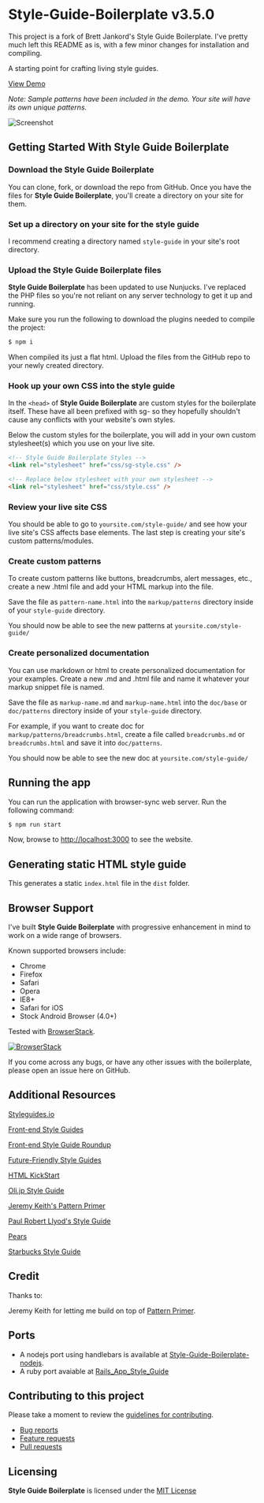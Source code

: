 # Style-Guide-Boilerplate v3.5.0

This project is a fork of Brett Jankord's Style Guide Boilerplate. I've pretty much left this README as is, with a few minor changes for installation and compiling.

A starting point for crafting living style guides.

[View Demo](https://nsymester.github.io/Style-Guide-Boilerplate-Nunjucks/)

_Note: Sample patterns have been included in the demo. Your site will have its own unique patterns._

![Screenshot](http://nsymester.github.io/Style-Guide-Boilerplate-Nunjucks/images/screenshot.png)

## Getting Started With Style Guide Boilerplate

### Download the Style Guide Boilerplate

You can clone, fork, or download the repo from GitHub.
Once you have the files for **Style Guide Boilerplate**, you'll create a directory on your site for them.

### Set up a directory on your site for the style guide

I recommend creating a directory named `style-guide` in your site's root directory.

### Upload the Style Guide Boilerplate files

**Style Guide Boilerplate** has been updated to use Nunjucks. I've replaced the PHP files so you're not reliant on any server technology to get it up and running.

Make sure you run the following to download the plugins needed to compile the project:

```bash
$ npm i
```

When compiled its just a flat html. Upload the files from the GitHub repo to your newly created directory.

### Hook up your own CSS into the style guide

In the `<head>` of **Style Guide Boilerplate** are custom styles for the boilerplate itself. These have all been prefixed with sg- so they hopefully shouldn't cause any conflicts with your website's own styles.

Below the custom styles for the boilerplate, you will add in your own custom stylesheet(s) which you use on your live site.

```html
<!-- Style Guide Boilerplate Styles -->
<link rel="stylesheet" href="css/sg-style.css" />

<!-- Replace below stylesheet with your own stylesheet -->
<link rel="stylesheet" href="css/style.css" />
```

### Review your live site CSS

You should be able to go to `yoursite.com/style-guide/` and see how your live site's CSS affects base elements.
The last step is creating your site's custom patterns/modules.

### Create custom patterns

To create custom patterns like buttons, breadcrumbs, alert messages, etc., create a new .html file and add your HTML markup into the file.

Save the file as `pattern-name.html` into the `markup/patterns` directory inside of your `style-guide` directory.

You should now be able to see the new patterns at `yoursite.com/style-guide/`

### Create personalized documentation

You can use markdown or html to create personalized documentation for your examples. Create a new .md and .html file and name it whatever your markup snippet file is named.

Save the file as `markup-name.md` and `markup-name.html` into the `doc/base` or `doc/patterns` directory inside of your `style-guide` directory.

For example, if you want to create doc for `markup/patterns/breadcrumbs.html`, create a file called `breadcrumbs.md` or `breadcrumbs.html` and save it into `doc/patterns`.

You should now be able to see the new doc at `yoursite.com/style-guide/`

## Running the app

You can run the application with browser-sync web server. Run the following command:

```bash
$ npm run start
```

Now, browse to [http://localhost:3000](http://localhost:3000) to see the website.

## Generating static HTML style guide

This generates a static `index.html` file in the `dist` folder.

## Browser Support

I've built **Style Guide Boilerplate** with progressive enhancement in mind to work on a wide range of browsers.

Known supported browsers include:

- Chrome
- Firefox
- Safari
- Opera
- IE8+
- Safari for iOS
- Stock Android Browser (4.0+)

Tested with [BrowserStack](https://www.browserstack.com/).

[![BrowserStack](https://raw.githubusercontent.com/bjankord/Style-Guide-Boilerplate/master/browserstack-logo-600x315.png)](https://www.browserstack.com/)

If you come across any bugs, or have any other issues with the boilerplate, please open an issue here on GitHub.

## Additional Resources

[Styleguides.io](http://styleguides.io)

[Front-end Style Guides](http://24ways.org/2011/front-end-style-guides/)

[Front-end Style Guide Roundup](https://gimmebar.com/collection/4ecd439c2f0aaad734000022/front-end-styleguides)

[Future-Friendly Style Guides](https://speakerdeck.com/lukebrooker/future-friendly-style-guides)

[HTML KickStart](http://www.99lime.com/elements/)

[Oli.jp Style Guide](http://oli.jp/2011/style-guide/)

[Jeremy Keith's Pattern Primer](http://adactio.com/journal/5028/)

[Paul Robert Llyod's Style Guide](http://www.paulrobertlloyd.com/about/styleguide/)

[Pears](http://pea.rs/)

[Starbucks Style Guide](http://www.starbucks.com/static/reference/styleguide/)

## Credit

Thanks to:

Jeremy Keith for letting me build on top of [Pattern Primer](https://github.com/adactio/Pattern-Primer).

## Ports

- A nodejs port using handlebars is available at [Style-Guide-Boilerplate-nodejs](https://github.com/DeadlyBrad42/Style-Guide-Boilerplate-nodejs).
- A ruby port avaiable at [Rails_App_Style_Guide](https://github.com/JoshuaMSchultz/Rails_App_Style_Guide)

## Contributing to this project

Please take a moment to
review the [guidelines for contributing](CONTRIBUTING.md).

- [Bug reports](CONTRIBUTING.md#bugs)
- [Feature requests](CONTRIBUTING.md#features)
- [Pull requests](CONTRIBUTING.md#pull-requests)

## Licensing

**Style Guide Boilerplate** is licensed under the [MIT License](http://en.wikipedia.org/wiki/MIT_License)
